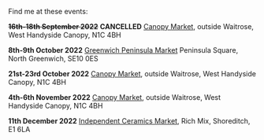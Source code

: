 Find me at these events: 

~~**16th-18th September 2022**~~ **CANCELLED**
[Canopy Market](https://canopymarket.co.uk),
outside Waitrose, West Handyside Canopy, N1C 4BH

**8th-9th October 2022**
[Greenwich Peninsula Market](https://www.greenwichpeninsula.co.uk/whats-on/events/greenwich-peninsula-market)
Peninsula Square, North Greenwich, SE10 0ES

**21st-23rd October 2022**
[Canopy Market](https://canopymarket.co.uk),
outside Waitrose, West Handyside Canopy, N1C 4BH

**4th-6th November 2022**
[Canopy Market](https://canopymarket.co.uk),
outside Waitrose, West Handyside Canopy, N1C 4BH

**11th December 2022**
[Independent Ceramics Market](https://www.facebook.com/events/500212300937239),
Rich Mix, Shoreditch, E1 6LA
